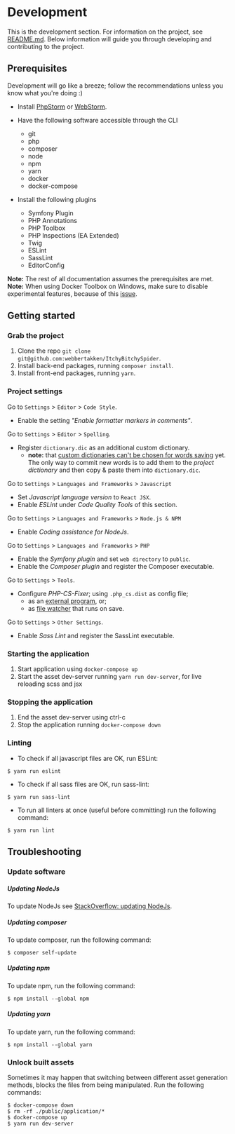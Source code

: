 # Development
This is the development section. For information on the project, see [README.md](../README.md). 
Below information will guide you through developing and contributing to the project.

## Prerequisites
Development will go like a breeze; follow the recommendations unless you know what you're doing :)

* Install [PhpStorm](https://www.jetbrains.com/phpstorm/) or [WebStorm](https://www.jetbrains.com/webstorm/).

* Have the following software accessible through the CLI

    - git
    - php
    - composer
    - node
    - npm
    - yarn
    - docker
    - docker-compose

* Install the following plugins

    - Symfony Plugin
    - PHP Annotations
    - PHP Toolbox
    - PHP Inspections (EA Extended)
    - Twig
    - ESLint
    - SassLint
    - EditorConfig

__Note:__ The rest of all documentation assumes the prerequisites are met.  
__Note:__ When using Docker Toolbox on Windows, make sure to disable experimental features, 
because of this [issue](https://github.com/docker/for-win/issues/573#issuecomment-288940904).

## Getting started
### Grab the project
1. Clone the repo `git clone git@github.com:webbertakken/ItchyBitchySpider`.
2. Install back-end packages, running `composer install`.
3. Install front-end packages, running `yarn`.

### Project settings
Go to `Settings` > `Editor` > `Code Style`.
* Enable the setting _"Enable formatter markers in comments"_.

Go to `Settings` > `Editor` > `Spelling`.
* Register `dictionary.dic` as an additional custom dictionary.
    * __note:__ that [custom dictionaries can't be chosen for words saving](
https://youtrack.jetbrains.com/issue/WI-36432#comment=27-2503889
) yet. The only way to commit new words is to add them to the _project dictionary_
and then copy & paste them into `dictionary.dic`.

Go to `Settings` > `Languages and Frameworks` > `Javascript`
* Set _Javascript language version_ to `React JSX`.
* Enable _ESLint_ under _Code Quality Tools_ of this section.

Go to `Settings` > `Languages and Frameworks` > `Node.js & NPM`
* Enable _Coding assistance for NodeJs_.

Go to `Settings` > `Languages and Frameworks` > `PHP`
* Enable the _Symfony plugin_ and set `web directory` to `public`.
* Enable the _Composer plugin_ and register the Composer executable.

Go to `Settings` > `Tools`.

* Configure _PHP-CS-Fixer_; using `.php_cs.dist` as config file;
    * as an [external program](https://hackernoon.com/how-to-configure-phpstorm-to-use-php-cs-fixer-1844991e521f), or;
    * as [file watcher](https://gist.github.com/mpalourdio/46f792347cf9d46b121c#gistcomment-1786139) that runs on save.

Go to `Settings` > `Other Settings`.

* Enable _Sass Lint_ and register the SassLint executable.

### Starting the application
1. Start application using `docker-compose up`
2. Start the asset dev-server running `yarn run dev-server`, for live reloading scss and jsx

### Stopping the application
1. End the asset dev-server using ctrl-c
2. Stop the application running `docker-compose down`

### Linting
* To check if all javascript files are OK, run ESLint:
```
$ yarn run eslint
```

* To check if all sass files are OK, run sass-lint:
```
$ yarn run sass-lint
```

* To run all linters at once (useful before committing) run the following command:
```
$ yarn run lint
```

## Troubleshooting
### Update software
##### Updating NodeJs
To update NodeJs see 
[StackOverflow: updating NodeJs](https://stackoverflow.com/questions/8191459/how-do-i-update-node-js).

##### Updating composer
To update composer, run the following command:
```
$ composer self-update
```

##### Updating npm 
To update npm, run the following command:
```
$ npm install --global npm
```

##### Updating yarn
To update yarn, run the following command:
```
$ npm install --global yarn
```

### Unlock built assets 
Sometimes it may happen that switching between different asset generation methods, 
blocks the files from being manipulated. Run the following commands:
```
$ docker-compose down
$ rm -rf ./public/application/* 
$ docker-compose up
$ yarn run dev-server
```
